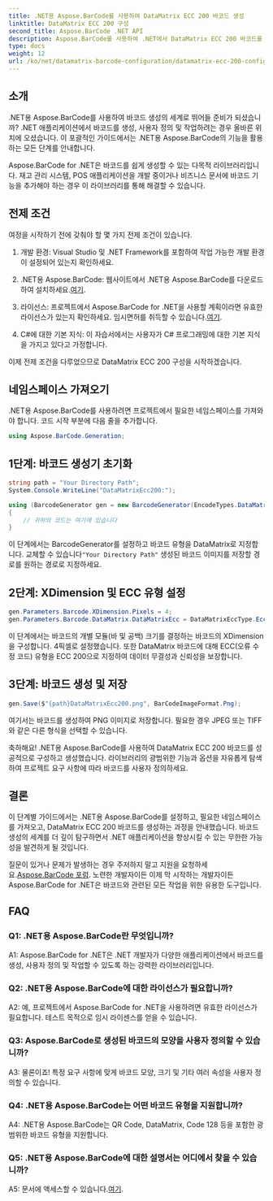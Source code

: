 ```yaml
---
title: .NET용 Aspose.BarCode를 사용하여 DataMatrix ECC 200 바코드 생성
linktitle: DataMatrix ECC 200 구성
second_title: Aspose.BarCode .NET API
description: Aspose.BarCode를 사용하여 .NET에서 DataMatrix ECC 200 바코드를 생성하는 방법을 알아보세요. 효율적인 바코드 생성으로 작업을 간소화합니다.
type: docs
weight: 12
url: /ko/net/datamatrix-barcode-configuration/datamatrix-ecc-200-configuration/
---
```

## 소개

.NET용 Aspose.BarCode를 사용하여 바코드 생성의 세계로 뛰어들 준비가 되셨습니까? .NET 애플리케이션에서 바코드를 생성, 사용자 정의 및 작업하려는 경우 올바른 위치에 오셨습니다. 이 포괄적인 가이드에서는 .NET용 Aspose.BarCode의 기능을 활용하는 모든 단계를 안내합니다.

Aspose.BarCode for .NET은 바코드를 쉽게 생성할 수 있는 다목적 라이브러리입니다. 재고 관리 시스템, POS 애플리케이션을 개발 중이거나 비즈니스 문서에 바코드 기능을 추가해야 하는 경우 이 라이브러리를 통해 해결할 수 있습니다.

## 전제 조건

여정을 시작하기 전에 갖춰야 할 몇 가지 전제 조건이 있습니다.

1. 개발 환경: Visual Studio 및 .NET Framework를 포함하여 작업 가능한 개발 환경이 설정되어 있는지 확인하세요.

2.  .NET용 Aspose.BarCode: 웹사이트에서 .NET용 Aspose.BarCode를 다운로드하여 설치하세요.[여기](https://releases.aspose.com/barcode/net/).

3.  라이선스: 프로젝트에서 Aspose.BarCode for .NET을 사용할 계획이라면 유효한 라이선스가 있는지 확인하세요. 임시면허를 취득할 수 있습니다.[여기](https://purchase.aspose.com/temporary-license/).

4. C#에 대한 기본 지식: 이 자습서에서는 사용자가 C# 프로그래밍에 대한 기본 지식을 가지고 있다고 가정합니다.

이제 전제 조건을 다루었으므로 DataMatrix ECC 200 구성을 시작하겠습니다.

## 네임스페이스 가져오기

.NET용 Aspose.BarCode를 사용하려면 프로젝트에서 필요한 네임스페이스를 가져와야 합니다. 코드 시작 부분에 다음 줄을 추가합니다.

```csharp
using Aspose.BarCode.Generation;
```

## 1단계: 바코드 생성기 초기화

```csharp
string path = "Your Directory Path";
System.Console.WriteLine("DataMatrixEcc200:");

using (BarcodeGenerator gen = new BarcodeGenerator(EncodeTypes.DataMatrix, "Åspóse.Barcóde©"))
{
    // 귀하의 코드는 여기에 있습니다
}
```

 이 단계에서는 BarcodeGenerator를 설정하고 바코드 유형을 DataMatrix로 지정합니다. 교체할 수 있습니다`"Your Directory Path"` 생성된 바코드 이미지를 저장할 경로를 원하는 경로로 지정하세요.

## 2단계: XDimension 및 ECC 유형 설정

```csharp
gen.Parameters.Barcode.XDimension.Pixels = 4;
gen.Parameters.Barcode.DataMatrix.DataMatrixEcc = DataMatrixEccType.Ecc200;
```

이 단계에서는 바코드의 개별 모듈(바 및 공백) 크기를 결정하는 바코드의 XDimension을 구성합니다. 4픽셀로 설정했습니다. 또한 DataMatrix 바코드에 대해 ECC(오류 수정 코드) 유형을 ECC 200으로 지정하여 데이터 무결성과 신뢰성을 보장합니다.

## 3단계: 바코드 생성 및 저장

```csharp
gen.Save($"{path}DataMatrixEcc200.png", BarCodeImageFormat.Png);
```

여기서는 바코드를 생성하여 PNG 이미지로 저장합니다. 필요한 경우 JPEG 또는 TIFF와 같은 다른 형식을 선택할 수 있습니다.

축하해요! .NET용 Aspose.BarCode를 사용하여 DataMatrix ECC 200 바코드를 성공적으로 구성하고 생성했습니다. 라이브러리의 광범위한 기능과 옵션을 자유롭게 탐색하여 프로젝트 요구 사항에 따라 바코드를 사용자 정의하세요.

## 결론

이 단계별 가이드에서는 .NET용 Aspose.BarCode를 설정하고, 필요한 네임스페이스를 가져오고, DataMatrix ECC 200 바코드를 생성하는 과정을 안내했습니다. 바코드 생성의 세계를 더 깊이 탐구하면서 .NET 애플리케이션을 향상시킬 수 있는 무한한 가능성을 발견하게 될 것입니다.

 질문이 있거나 문제가 발생하는 경우 주저하지 말고 지원을 요청하세요.[Aspose.BarCode 포럼](https://forum.aspose.com/c/barcode/13). 노련한 개발자이든 이제 막 시작하는 개발자이든 Aspose.BarCode for .NET은 바코드와 관련된 모든 작업을 위한 유용한 도구입니다.

## FAQ

### Q1: .NET용 Aspose.BarCode란 무엇입니까?

A1: Aspose.BarCode for .NET은 .NET 개발자가 다양한 애플리케이션에서 바코드를 생성, 사용자 정의 및 작업할 수 있도록 하는 강력한 라이브러리입니다.

### Q2: .NET용 Aspose.BarCode에 대한 라이선스가 필요합니까?

A2: 예, 프로젝트에서 Aspose.BarCode for .NET을 사용하려면 유효한 라이선스가 필요합니다. 테스트 목적으로 임시 라이센스를 얻을 수 있습니다.

### Q3: Aspose.BarCode로 생성된 바코드의 모양을 사용자 정의할 수 있습니까?

A3: 물론이죠! 특정 요구 사항에 맞게 바코드 모양, 크기 및 기타 여러 속성을 사용자 정의할 수 있습니다.

### Q4: .NET용 Aspose.BarCode는 어떤 바코드 유형을 지원합니까?

A4: .NET용 Aspose.BarCode는 QR Code, DataMatrix, Code 128 등을 포함한 광범위한 바코드 유형을 지원합니다.

### Q5: .NET용 Aspose.BarCode에 대한 설명서는 어디에서 찾을 수 있습니까?

 A5: 문서에 액세스할 수 있습니다.[여기](https://reference.aspose.com/barcode/net/).